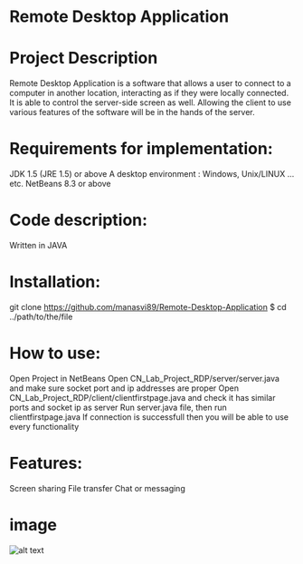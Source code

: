 # Remote Desktop Application
 
# Project Description
Remote Desktop Application is a software that allows a user to connect to a computer in another location, interacting as if they were locally connected. 
It is able to control the server-side screen as well. Allowing the client to use various features of the software will be in the hands of the server.

# Requirements for implementation:
JDK 1.5 (JRE 1.5) or above
A desktop environment : Windows, Unix/LINUX ... etc.
NetBeans 8.3 or above

# Code description: 
Written in JAVA

# Installation:
git clone https://github.com/manasvi89/Remote-Desktop-Application
$ cd ../path/to/the/file

# How to use:
Open Project in NetBeans
Open CN_Lab_Project_RDP/server/server.java and make sure socket port and ip addresses are proper
Open CN_Lab_Project_RDP/client/clientfirstpage.java and check it has similar ports and socket ip as server
Run server.java file, then run clientfirstpage.java
If connection is successfull then you will be able to use every functionality

# Features:
Screen sharing
File transfer
Chat or messaging

# image
![alt text](https://github.com/manasvi89/Remote-Desktop-Application/blob/main/src/cn_lab_project_rdp/RDP.jpeg=true)


  



